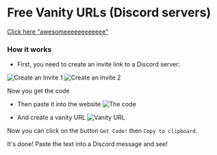 # Free Vanity URLs (Discord servers)
[Click here "awesomeeeeeeeeeeee"](https://michlllll.github.io/free-vanity)

### How it works

* First, you need to create an invite link to a Discord server:

![Create an Invite 1](https://cdn.discordapp.com/attachments/809953174281650176/865322125702856774/unknown.png)
![Create an Invite 2](https://cdn.discordapp.com/attachments/809953174281650176/865322818731507732/unknown.png)

Now you get the code
 * Then paste it into the website
![The code](https://cdn.discordapp.com/attachments/809953174281650176/865323372689883136/unknown.png)
 
 * And create a vanity URL
![Vanity URL](https://cdn.discordapp.com/attachments/809953174281650176/865323865247842364/unknown.png)

Now you can click on the button `Get Code!` then `Copy to clipboard`.

It's done! Paste the text into a Discord message and see!
